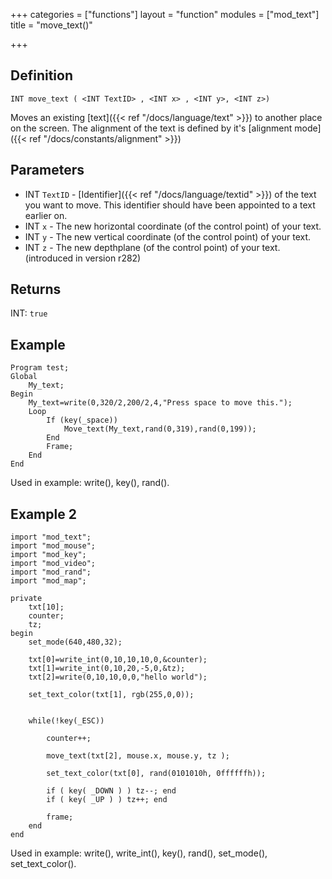 +++
categories = ["functions"]
layout = "function"
modules = ["mod_text"]
title = "move_text()"

+++

## Definition

    INT move_text ( <INT TextID> , <INT x> , <INT y>, <INT z>)

Moves an existing [text]({{< ref "/docs/language/text" >}}) to another place on the screen. The alignment of the text is defined by it's [alignment mode]({{< ref "/docs/constants/alignment" >}})

## Parameters

- INT `TextID` - [Identifier]({{< ref "/docs/language/textid" >}}) of the text you want to move. This identifier should have been appointed to a text earlier on.
- INT `x` - The new horizontal coordinate (of the control point) of your text.
- INT `y` - The new vertical coordinate (of the control point) of your text.
- INT `z` - The new depthplane (of the control point) of your text. (introduced in version r282)

## Returns

INT: `true`

## Example

```
Program test;
Global
    My_text;
Begin
    My_text=write(0,320/2,200/2,4,"Press space to move this.");
    Loop
        If (key(_space))
            Move_text(My_text,rand(0,319),rand(0,199));
        End
        Frame;
    End
End
```

Used in example: write(), key(), rand().

## Example 2

```
import "mod_text";
import "mod_mouse";
import "mod_key";
import "mod_video";
import "mod_rand";
import "mod_map";

private
    txt[10];
    counter;
    tz;
begin
    set_mode(640,480,32);

    txt[0]=write_int(0,10,10,10,0,&counter);
    txt[1]=write_int(0,10,20,-5,0,&tz);
    txt[2]=write(0,10,10,0,0,"hello world");

    set_text_color(txt[1], rgb(255,0,0));


    while(!key(_ESC))

        counter++;

        move_text(txt[2], mouse.x, mouse.y, tz );

        set_text_color(txt[0], rand(0101010h, 0ffffffh));

        if ( key( _DOWN ) ) tz--; end
        if ( key( _UP ) ) tz++; end

        frame;
    end
end
```

Used in example: write(), write_int(), key(), rand(), set_mode(), set_text_color().
